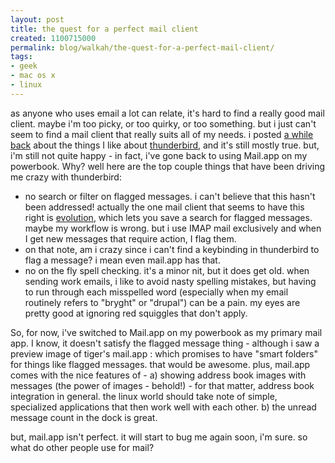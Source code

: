 ```yaml
---
layout: post
title: the quest for a perfect mail client
created: 1100715000
permalink: blog/walkah/the-quest-for-a-perfect-mail-client/
tags:
- geek
- mac os x
- linux
---
```

<p>
as anyone who uses email a lot can relate, it's hard to find a really good mail client. maybe i'm too picky, or too quirky, or too something. but i just can't seem to find a mail client that really suits all of my needs. i posted <a href="http://walkah.net/node/67" title="thunderbird">a while back</a> about the things I like about <a href="http://www.mozilla.org/products/thunderbird" title="mozilla thunderbird mail client">thunderbird</a>, and it's still mostly true. but, i'm still not quite happy - in fact, i've gone back to using Mail.app on my powerbook. Why? well here are the top couple things that have been driving me crazy with thunderbird:
</p><ul>
<li>no search or filter on flagged messages. i can't believe that this hasn't been addressed! actually the one mail client that seems to have this right is <a href="http://www.gnome.org/projects/evolution/" title="evolution mail client">evolution</a>, which lets you save a search for flagged messages. maybe my workflow is wrong. but i use IMAP mail exclusively and when I get new messages that require action, I flag them.</li>
<li>on that note, am i crazy since i can't find a keybinding in thunderbird to flag a message? i mean even mail.app has that.</li>
<li> no on the fly spell checking. it's a minor nit, but it does get old. when sending work emails, i like to avoid nasty spelling mistakes, but having to run through each misspelled word (especially when my email routinely refers to "bryght" or "drupal") can be a pain. my eyes are pretty good at ignoring red squiggles that don't apply.</li>
</ul><p>
So, for now, i've switched to Mail.app on my powerbook as my primary mail app. I know, it doesn't satisfy the flagged message thing - although i saw a preview image of tiger's mail.app : which promises to have "smart folders" for things like flagged messages. that would be awesome. plus, mail.app comes with the nice features of - a) showing address book images with messages (the power of images - behold!) - for that matter, address book integration in general. the linux world should take note of simple, specialized applications that then work well with each other. b) the unread message count in the dock is great.
</p><p>
but, mail.app isn't perfect. it will start to bug me again soon, i'm sure. so what do other people use for mail?
</p>
